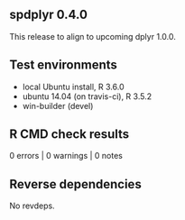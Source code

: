 ## spdplyr 0.4.0

This release to align to upcoming dplyr 1.0.0. 


## Test environments

* local Ubuntu install, R 3.6.0
* ubuntu 14.04 (on travis-ci), R 3.5.2
* win-builder (devel)

## R CMD check results

0 errors | 0 warnings | 0 notes

## Reverse dependencies

No revdeps. 
